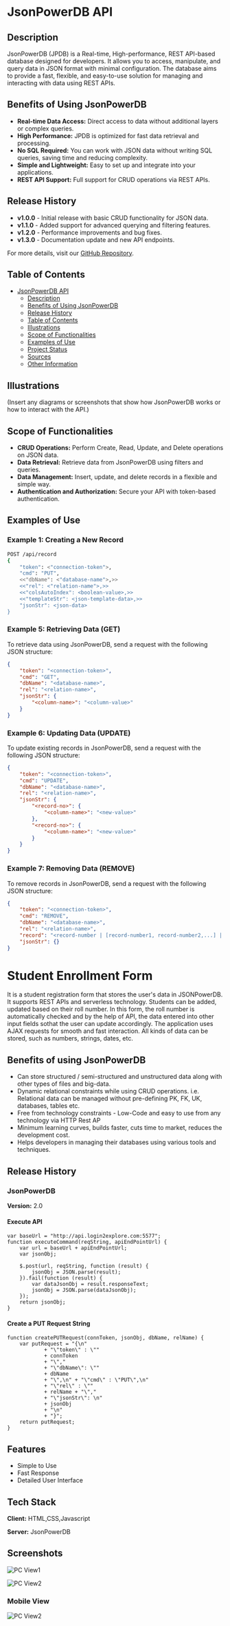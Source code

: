 # JsonPowerDB API

## Description
JsonPowerDB (JPDB) is a Real-time, High-performance, REST API-based database designed for developers. It allows you to access, manipulate, and query data in JSON format with minimal configuration. The database aims to provide a fast, flexible, and easy-to-use solution for managing and interacting with data using REST APIs.

## Benefits of Using JsonPowerDB
- **Real-time Data Access:** Direct access to data without additional layers or complex queries.
- **High Performance:** JPDB is optimized for fast data retrieval and processing.
- **No SQL Required:** You can work with JSON data without writing SQL queries, saving time and reducing complexity.
- **Simple and Lightweight:** Easy to set up and integrate into your applications.
- **REST API Support:** Full support for CRUD operations via REST APIs.

## Release History
- **v1.0.0** - Initial release with basic CRUD functionality for JSON data.
- **v1.1.0** - Added support for advanced querying and filtering features.
- **v1.2.0** - Performance improvements and bug fixes.
- **v1.3.0** - Documentation update and new API endpoints.
  
For more details, visit our [GitHub Repository](https://github.com/).

## Table of Contents
- [JsonPowerDB API](#jsonpowerdb-api)
  - [Description](#description)
  - [Benefits of Using JsonPowerDB](#benefits-of-using-jsonpowerdb)
  - [Release History](#release-history)
  - [Table of Contents](#table-of-contents)
  - [Illustrations](#illustrations)
  - [Scope of Functionalities](#scope-of-functionalities)
  - [Examples of Use](#examples-of-use)
  - [Project Status](#project-status)
  - [Sources](#sources)
  - [Other Information](#other-information)

## Illustrations
(Insert any diagrams or screenshots that show how JsonPowerDB works or how to interact with the API.)

## Scope of Functionalities
- **CRUD Operations:** Perform Create, Read, Update, and Delete operations on JSON data.
- **Data Retrieval:** Retrieve data from JsonPowerDB using filters and queries.
- **Data Management:** Insert, update, and delete records in a flexible and simple way.
- **Authentication and Authorization:** Secure your API with token-based authentication.

## Examples of Use
### Example 1: Creating a New Record
```bash
POST /api/record
{
    "token": <"connection-token">,
    "cmd": "PUT",
    <<"dbName": <"database-name">,>>
    <<"rel": <"relation-name">,>>
    <<"colsAutoIndex": <boolean-value>,>>
    <<"templateStr": <json-template-data>,>>
    "jsonStr": <json-data>
}
```
### Example 5: Retrieving Data (GET)
To retrieve data using JsonPowerDB, send a request with the following JSON structure:
```json
{
    "token": "<connection-token>",
    "cmd": "GET",
    "dbName": "<database-name>",
    "rel": "<relation-name>",
    "jsonStr": {
        "<column-name>": "<column-value>"
    }
}
```
### Example 6: Updating Data (UPDATE)
To update existing records in JsonPowerDB, send a request with the following JSON structure:

```json
{
    "token": "<connection-token>",
    "cmd": "UPDATE",
    "dbName": "<database-name>",
    "rel": "<relation-name>",
    "jsonStr": {
        "<record-no>": {
            "<column-name>": "<new-value>"
        },
        "<record-no>": {
            "<column-name>": "<new-value>"
        }
    }
}
```
### Example 7: Removing Data (REMOVE)
To remove records in JsonPowerDB, send a request with the following JSON structure:

```json
{
    "token": "<connection-token>",
    "cmd": "REMOVE",
    "dbName": "<database-name>",
    "rel": "<relation-name>",
    "record": "<record-number | [record-number1, record-number2,...] | {\"range\":[from-rec-no,to-rec-no]}>",
    "jsonStr": {}
}

````

# Student Enrollment Form

It is a student registration form that stores the user's data in JSONPowerDB. It supports REST APIs and serverless technology. Students can be added, updated based on their roll number. In this form, the roll number is automatically checked and by the help of API, the data entered into other input fields sothat the user can update accordingly. The application uses AJAX requests for smooth and fast interaction. All kinds of data can be stored, such as numbers, strings, dates, etc.




## Benefits of using JsonPowerDB

- Can store structured / semi-structured and unstructured data along with other types of files and big-data.
- Dynamic relational constraints while using CRUD operations. i.e. Relational data can be managed without pre-defining PK, FK, UK, databases, tables etc.
- Free from technology constraints - Low-Code and easy to use from any technology via HTTP Rest AP
- Minimum learning curves, builds faster, cuts time to market, reduces the development cost.
- Helps developers in managing their databases using various tools and techniques.


## Release History
### JsonPowerDB
**Version:** 2.0
#### Execute API

```
var baseUrl = "http://api.login2explore.com:5577";
function executeCommand(reqString, apiEndPointUrl) {
    var url = baseUrl + apiEndPointUrl;
    var jsonObj;
    
    $.post(url, reqString, function (result) {
        jsonObj = JSON.parse(result);
    }).fail(function (result) {
        var dataJsonObj = result.responseText;
        jsonObj = JSON.parse(dataJsonObj);
    });
    return jsonObj;
}
```
#### Create a PUT Request String
```
function createPUTRequest(connToken, jsonObj, dbName, relName) {
    var putRequest = "{\n"
            + "\"token\" : \""
            + connToken
            + "\","
            + "\"dbName\": \""
            + dbName
            + "\",\n" + "\"cmd\" : \"PUT\",\n"
            + "\"rel\" : \""
            + relName + "\","
            + "\"jsonStr\": \n"
            + jsonObj
            + "\n"
            + "}";
    return putRequest;
}

```

## Features

- Simple to Use
- Fast Response
- Detailed User Interface
## Tech Stack

**Client:** HTML,CSS,Javascript

**Server:** JsonPowerDB


## Screenshots

![PC View1](https://i.ibb.co/MnTPjzC/1.png)

![PC View2](https://i.ibb.co/XFNXybp/2.png)

### Mobile View

![PC View2](https://i.ibb.co/1qwsbVb/3.png)


